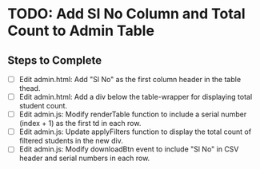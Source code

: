 # TODO: Add Sl No Column and Total Count to Admin Table

## Steps to Complete

- [ ] Edit admin.html: Add "Sl No" as the first column header in the table thead.
- [ ] Edit admin.html: Add a div below the table-wrapper for displaying total student count.
- [ ] Edit admin.js: Modify renderTable function to include a serial number (index + 1) as the first td in each row.
- [ ] Edit admin.js: Update applyFilters function to display the total count of filtered students in the new div.
- [ ] Edit admin.js: Modify downloadBtn event to include "Sl No" in CSV header and serial numbers in each row.
